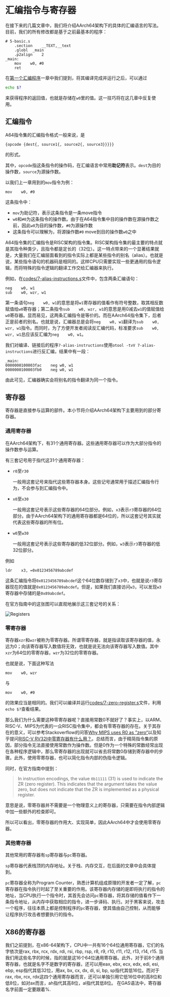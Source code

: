 # 汇编指令与寄存器

在接下来的几篇文章中，我们将介绍AArch64架构下的具体的汇编语言的写法。目前，我们的所有修改都是基于之前最基本的程序：

```armasm
# 5-basic.s
    .section    __TEXT,__text
    .globl  _main
    .p2align    2
_main:
    mov    w0, #0
    ret
```

在[第一个汇编程序](./5-第一个汇编程序.md)一章中我们提到，将其编译完成并运行之后，可以通过

```bash
echo $?
```

来获得程序的返回值，也就是存储在`w0`里的值。这一技巧将在这几章中反复使用。

## 汇编指令

A64指令集的汇编指令格式一般来说，是

```plaintext
{opcode {dest{, source1{, source2{, source3}}}}}
```

的形式。

其中，`opcode`指这条指令的操作码，在汇编语言中常用**助记符**表示。`dest`为目的操作数，`source`为源操作数。

以我们上一章用到的`mov`指令为例：

```armasm
mov    w0, #0
```

这条指令中：

* `mov`为助记符，表示这条指令是一条move指令
* `w0`和`#0`为这条指令的操作数。由于在A64指令集中目的操作数在源操作数之前，因此`w0`为目的操作数，`#0`为源操作数
* 这条指令可以理解为，将源操作数`#0` move到目的操作数`w0`之中

A64指令集的汇编指令是RISC架构的指令集。RISC架构指令集的最主要的特点就是其指令种类少，且指令都是定长的（32位）。这一特点带来的一个显著结果就是，大量我们在汇编层面看到的指令实际上都是某些指令的别名（alias）。也就是说，某些指令语句的机器码是相同的。这样CPU只需要实现一些更通用的指令逻辑，而将特殊的指令逻辑的翻译工作交给汇编器来执行。

例如，在[codes/7-alias-instructions.s](https://github.com/Evian-Zhang/learn-assembly-on-Apple-Silicon-Mac/blob/master/codes/7-alias-instructions.s)文件中，包含两条汇编语句：

```armasm
neg    w0, w1
sub    w0, wzr, w1
```

第一条语句`neg    w0, w1`的意思是将`w1`寄存器的值看作有符号整数，取其相反数赋值给`w0`寄存器；第二条指令`sub    w0, wzr, w1`的意思是用0减去`w1`的值赋值给`w0`寄存器。显而易见，这两条汇编指令是等价的。而在AArch64指令集下，后者正是前者的别名。也就是说，汇编器总是会将`neg    w0, w1`翻译为`sub    w0, wzr, w1`指令。而同时，为了方便开发者阅读反汇编代码，标准要求`sub    w0, wzr, w1`总应该反汇编为`neg    w0, w1`。

我们对编译、链接后的程序`7-alias-instructions`使用`otool -tvV 7-alias-instructions`进行反汇编，结果中有一段：

```plaintext
_main:
0000000100003fac	neg	w0, w1
0000000100003fb0	neg	w0, w1
```

由此可见，汇编器确实会将别名的指令翻译为同一个指令。

## 寄存器

寄存器是直接参与运算的部件。本小节将介绍AArch64架构下主要用到的部分寄存器。

### 通用寄存器

在AArch64架构下，有31个通用寄存器。这些通用寄存器可以作为大部分指令的操作数参与运算。

有三套记号用于指代这31个通用寄存器：

* `r0`至`r30`

   一般用这套记号来指代这些寄存器本身。这些记号通常用于描述汇编指令行为，不会参与到汇编指令中。
* `x0`至`x30`

   一般用这套记号表示这些寄存器的64位部分。例如，`x3`表示`r3`寄存器的64位部分。由于AArch64架构下的通用寄存器都是64位的，所以这套记号其实就代表这些寄存器的所有位。
* `w0`至`w30`

   一般用这套记号表示这些寄存器的低32位部分。例如，`w3`表示`r3`寄存器的低32位部分。

例如

```armasm
ldr    x3, =0x0123456789abcdef
```

这条汇编指令将`0x0123456789abcdef`这个64位数存储到了`x3`中，也就是说`r3`寄存器现在的值就是`0x0123456789abcdef`。但是，如果我们直接访问`w3`，可以发现`w3`寄存器中存储的是`0x89abcdef`。

在官方指南中的这张图可以直观地展示这三套记号的关系：

![Registers](./assets/7-registers.png)

### 零寄存器

寄存器`xzr`和`wzr`被称为零寄存器。所谓零寄存器，就是指读取该寄存器的值，永远为0；向该寄存器写入数值将无效，也就是说无法向该寄存器写入数值。其中`xzr`为64位的零寄存器，`wzr`为32位的零寄存器。

也就是说，下面这种写法

```armasm
mov    w0, wzr
```

与

```armasm
mov    w0, #0
```

的效果应当是相同的。我们可以编译并运行[codes/7-zero-register.s](https://github.com/Evian-Zhang/learn-assembly-on-Apple-Silicon-Mac/blob/master/codes/7-zero-register.s)文件，利用`echo $?`查看结果。

那么我们为什么需要这种零寄存器呢？直接用常数0不就好了？事实上，以ARM、RISC-V、MIPS为代表的一众RISC指令集中，都会有零寄存器的存在。关于其存在的意义，可以参考Stackoverflow的问答[Why MIPS uses R0 as ”zero“](https://electronics.stackexchange.com/a/293921)以及知乎提问[RISC-V RV32I中零寄存器有什么用？](https://www.zhihu.com/question/308314026/answer/573831395)。总结而言，由于精简指令集的原因，部分指令无法直接使用常数作为操作数。但是0作为一个特殊的常数经常出现在各种程序逻辑中，那么零寄存器的出现就可以省去将常数0存储到寄存器中的步骤。此外，使用零寄存器，也可以简化指令内部的伪指令逻辑。

同时，在官方指南中提到：

> In instruction encodings, the value `0b11111` (31) is used to indicate the ZR (zero register). This indicates that the argument takes the value zero, but does not indicate that the ZR is implemented as a physical register.

意思是说，零寄存器并不需要是一个物理意义上的寄存器，只需要在指令内部逻辑中加一些额外的检查即可。

所以可以看出，零寄存器的作用大、实现简单，因此AArch64中才会使用零寄存器。

### 其他寄存器

其他常用的寄存器有`sp`寄存器与`pc`寄存器。

`sp`寄存器代表栈顶的内存地址。关于栈、内存交互，在后面的文章中会具体提到。

`pc`寄存器全称为Program Counter，熟悉计算机组成原理的开发者一定了解，`pc`寄存器在指令执行时起了至关重要的作用。该寄存器内存储的是即将执行的指令的地址，当CPU执行一个指令时，其首先会访问`pc`寄存器，将其存储的值看作下一条指令地址，从内存中获取相应的指令，进一步译码、执行。对于黑客来说，攻击一个程序，往往本质上都是控制程序的`pc`寄存器，使其值由自己控制，从而能够让程序执行攻击者想要执行的指令。

## X86的寄存器

我们之前提到，在x86-64架构下，CPU中一共有16个64位通用寄存器，它们的名字依次是rax, rbx, rcx, rdx, rdi, rsi, rbp, rsp, r8, r9, r10, r11, r12, r13, r14, r15. 当我们用这些名字的时候，指的就是这16个64位通用寄存器。此外，对于前8个通用寄存器，也就是名字不是数字的寄存器，还可以用eax, ebx, ecx, edx, edi, esi, ebp, esp指代其低32位，用ax, bx, cx, dx, di, si, bp, sp指代其低16位。而对于rax, rbx, rcx, rdx这四个通用寄存器而言，还可以单独引用它低16位中的高8位和低8位，如对ax而言，ah指代其高8位，al指代其低8位。
在GAS语法中，寄存器名字前面一定要跟着%.
